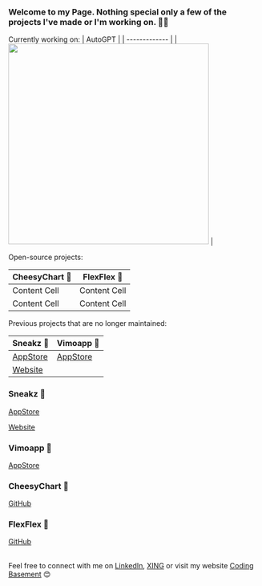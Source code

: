 ### Welcome to my Page. Nothing special only a few of the projects I've made or I'm working on. 👋🏽

Currently working on:
| AutoGPT  |
| ------------- | 
|  [<img src="https://user-images.githubusercontent.com/26815443/226721967-f8517924-0587-44e6-bfd8-002aa04d1b62.png" width="400">](https://github.com/adri567/autogpt) | 

Open-source projects:

| CheesyChart 🧀  | FlexFlex 💠 |
| ------------- | ------------- |
| Content Cell  | Content Cell  |
| Content Cell  | Content Cell  |


Previous projects that are no longer maintained:

| Sneakz 👟 | Vimoapp 📸 |
| ------------- | ------------- |
| <a href="https://apps.apple.com/at/app/sneakz/id1532856139">AppStore</a>  | <a href="https://apps.apple.com/at/app/vimoapp/id1509435146">AppStore</a>  |
| <a href="https://www.sneakzapp.com">Website</a>  |   |

### Sneakz 👟

<a href="https://apps.apple.com/at/app/sneakz/id1532856139">AppStore</a>

<a href="https://www.sneakzapp.com">Website</a>

### Vimoapp 📸

<a href="https://apps.apple.com/at/app/vimoapp/id1509435146">AppStore</a>

### CheesyChart 🧀

<a href="https://github.com/adri567/CheesyChart">GitHub</a>

### FlexFlex 💠

<a href="https://github.com/adri567/FlexFlex">GitHub</a>

<br>
Feel free to connect with me on <a href="https://www.linkedin.com/in/adrian-suthold-8074a7151/">LinkedIn</a>, <a href="https://www.xing.com/profile/Adrian_Suthold">XING</a> or visit my website  <a href="https://codingbasement.de">Coding Basement</a> 😊






<!--
**adri567/adri567** is a ✨ _special_ ✨ repository because its `README.md` (this file) appears on your GitHub profile.

Here are some ideas to get you started:

- 🔭 I’m currently working on ...
- 🌱 I’m currently learning ...
- 👯 I’m looking to collaborate on ...
- 🤔 I’m looking for help with ...
- 💬 Ask me about ...
- 📫 How to reach me: ...
- 😄 Pronouns: ...
- ⚡ Fun fact: ...
-->
